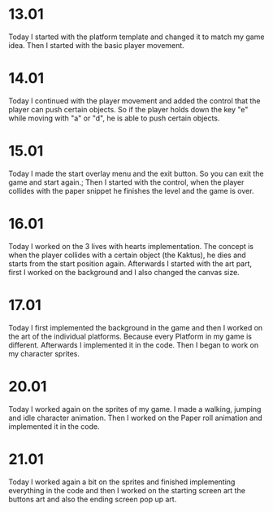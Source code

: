 # 13.01
  Today I started with the platform template and changed it to match my game idea. Then I started with the basic player movement. 
# 14.01 
  Today I continued with the player movement and added the control that the player can push certain objects. 
  So if the player holds down the key "e" while moving with "a" or "d", he is able to push certain objects.
# 15.01 
  Today I made the start overlay menu and the exit button. So you can exit the game and start again.; 
  Then I started with the control, when the player collides with the paper snippet he finishes the level and the game is over. 
# 16.01
  Today I worked on the 3 lives with hearts implementation. The concept is when the player collides with a certain object (the Kaktus), he dies and starts from the start position again. 
  Afterwards I started with the art part, first I worked on the background and I also changed the canvas size. 
# 17.01
  Today I first implemented the background in the game and then I worked on the art of the individual platforms. Because every Platform in my game is different. 
  Afterwards I implemented it in the code. Then I began to work on my character sprites. 
# 20.01 
  Today I worked again on the sprites of my game. I made a walking, jumping and idle character animation. Then I worked on the Paper roll animation and implemented it in the code. 
# 21.01 
  Today I worked again a bit on the sprites and finished implementing everything in the code and then I worked on the starting screen art the buttons art and also the ending screen pop up art. 

